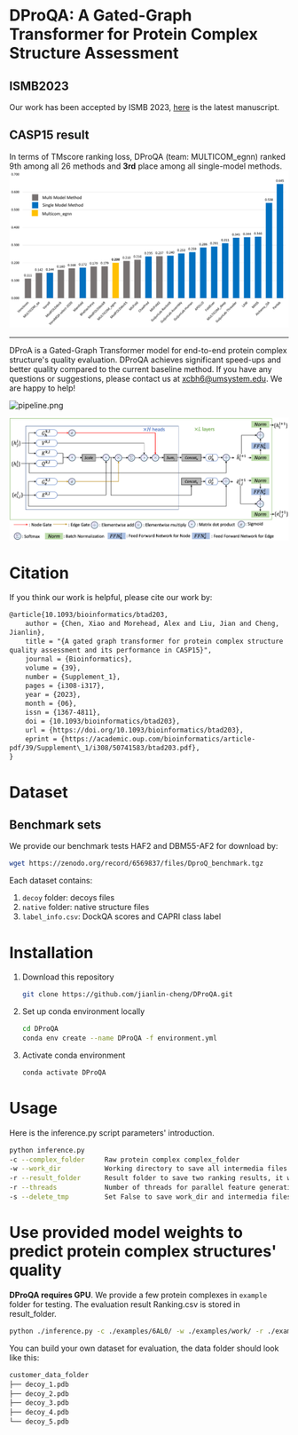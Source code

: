 # DProQA: A Gated-Graph Transformer for Protein Complex Structure Assessment

## ISMB2023

Our work has been accepted by ISMB 2023, [here](https://academic.oup.com/bioinformatics/article/39/Supplement_1/i308/7210460) is the latest manuscript.

## CASP15 result

In terms of TMscore ranking loss, DProQA (team: MULTICOM_egnn) ranked 9th among all 26 methods and **3rd** place among all single-model methods.
![tm_loss.png](./images/CASP15.png)

------------------------
DProA is a Gated-Graph Transformer model for  end-to-end protein complex structure's quality evaluation. DProQA achieves significant speed-ups and better quality compared to the current baseline method. If you have any questions or suggestions, please contact us at  <xcbh6@umsystem.edu>. We are happy to help!

![pipeline.png](./images/pipeline.png)

![gated_graph_transformer.png](./images/GGT_V4.png)

# Citation

If you think our work is helpful, please cite our work by:

```
@article{10.1093/bioinformatics/btad203,
    author = {Chen, Xiao and Morehead, Alex and Liu, Jian and Cheng, Jianlin},
    title = "{A gated graph transformer for protein complex structure quality assessment and its performance in CASP15}",
    journal = {Bioinformatics},
    volume = {39},
    number = {Supplement_1},
    pages = {i308-i317},
    year = {2023},
    month = {06},
    issn = {1367-4811},
    doi = {10.1093/bioinformatics/btad203},
    url = {https://doi.org/10.1093/bioinformatics/btad203},
    eprint = {https://academic.oup.com/bioinformatics/article-pdf/39/Supplement\_1/i308/50741583/btad203.pdf},
}
```

# Dataset
## Benchmark sets

We provide our benchmark tests HAF2 and DBM55-AF2 for download by:

```bash
wget https://zenodo.org/record/6569837/files/DproQ_benchmark.tgz
```

Each dataset contains:

1. `decoy` folder: decoys files
2. `native` folder: native structure files
3. `label_info.csv`: DockQA scores and CAPRI class label

# Installation

1. Download this repository
   
   ```bash
   git clone https://github.com/jianlin-cheng/DProQA.git
   ```

2. Set up conda environment locally
   
   ```bash
   cd DProQA
   conda env create --name DProQA -f environment.yml
   ```

3. Activate conda environment
   
   ```bash
   conda activate DProQA
   ```

# Usage

Here is the inference.py script parameters' introduction.

```bash
python inference.py
-c --complex_folder     Raw protein complex complex_folder
-w --work_dir           Working directory to save all intermedia files and folders, it will be created if it is not exit
-r --result_folder      Result folder to save two ranking results, it will be created if it is not exit
-r --threads            Number of threads for parallel feature generation and dataloader, default=10
-s --delete_tmp         Set False to save work_dir and intermedia files, otherwise set True, default=False
```

# Use provided model weights to predict protein complex structures' quality

**DProQA requires GPU**. We provide a few protein complexes in `example` folder for testing. The evaluation result Ranking.csv is stored in result_folder.

```bash
python ./inference.py -c ./examples/6AL0/ -w ./examples/work/ -r ./examples/result
```

You can build your own dataset for evaluation, the data folder should look like this:

```bash
customer_data_folder
├── decoy_1.pdb
├── decoy_2.pdb
├── decoy_3.pdb
├── decoy_4.pdb
└── decoy_5.pdb
```
